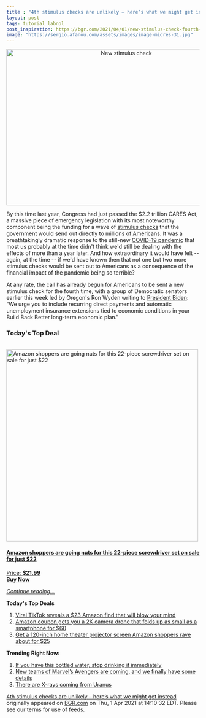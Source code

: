 ```yaml
---
title : "4th stimulus checks are unlikely – here’s what we might get instead"
layout: post
tags: tutorial labnol
post_inspiration: https://bgr.com/2021/04/01/new-stimulus-check-fourth-covid-19-payment-unlikely/
image: "https://sergio.afanou.com/assets/images/image-midres-31.jpg"
---
```


<center><a href="https://bgr.com/2021/04/01/new-stimulus-check-fourth-covid-19-payment-unlikely/" class="bgr-rss-featured-image bgr-rss-test-class"><img loading="lazy" width="610" height="407" src="https://bgr.com/wp-content/uploads/2021/04/rsz_1adobestock_362286277.jpg?quality=70&amp;strip=all&amp;w=610" class="attachment-feed_normal size-feed_normal wp-post-image" alt="New stimulus check" loading="lazy" srcset="https://bgr.com/wp-content/uploads/2021/04/rsz_1adobestock_362286277.jpg 1988w, https://bgr.com/wp-content/uploads/2021/04/rsz_1adobestock_362286277.jpg?resize=150,100 150w, https://bgr.com/wp-content/uploads/2021/04/rsz_1adobestock_362286277.jpg?resize=300,200 300w, https://bgr.com/wp-content/uploads/2021/04/rsz_1adobestock_362286277.jpg?resize=768,512 768w, https://bgr.com/wp-content/uploads/2021/04/rsz_1adobestock_362286277.jpg?resize=1024,683 1024w, https://bgr.com/wp-content/uploads/2021/04/rsz_1adobestock_362286277.jpg?resize=1536,1025 1536w, https://bgr.com/wp-content/uploads/2021/04/rsz_1adobestock_362286277.jpg?resize=610,407 610w, https://bgr.com/wp-content/uploads/2021/04/rsz_1adobestock_362286277.jpg?resize=685,456 685w, https://bgr.com/wp-content/uploads/2021/04/rsz_1adobestock_362286277.jpg?resize=664,443 664w, https://bgr.com/wp-content/uploads/2021/04/rsz_1adobestock_362286277.jpg?resize=252,168 252w, https://bgr.com/wp-content/uploads/2021/04/rsz_1adobestock_362286277.jpg?resize=1200,800 1200w, https://bgr.com/wp-content/uploads/2021/04/rsz_1adobestock_362286277.jpg?resize=782,522 782w, https://bgr.com/wp-content/uploads/2021/04/rsz_1adobestock_362286277.jpg?resize=827,552 827w, https://bgr.com/wp-content/uploads/2021/04/rsz_1adobestock_362286277.jpg?resize=870,580 870w, https://bgr.com/wp-content/uploads/2021/04/rsz_1adobestock_362286277.jpg?resize=191,127 191w, https://bgr.com/wp-content/uploads/2021/04/rsz_1adobestock_362286277.jpg?resize=166,110 166w, https://bgr.com/wp-content/uploads/2021/04/rsz_1adobestock_362286277.jpg?resize=800,534 800w, https://bgr.com/wp-content/uploads/2021/04/rsz_1adobestock_362286277.jpg?resize=220,147 220w" sizes="(max-width: 610px) 100vw, 610px" title="New stimulus check" /></a></center><p>By this time last year, Congress had just passed the $2.2 trillion CARES Act, a massive piece of emergency legislation with its most noteworthy component being the funding for a wave of <a href="https://bgr.com/2021/03/31/stimulus-check-update-covid-19-payments-sent-to-social-security-beneficiaries-this-weekend/">stimulus checks</a> that the government would send out directly to millions of Americans. It was a breathtakingly dramatic response to the still-new <a href="https://www.cnn.com/world/live-news/coronavirus-pandemic-vaccine-updates-03-31-21/index.html">COVID-19 pandemic</a> that most us probably at the time didn't think we'd still be dealing with the effects of more than a year later. And how extraordinary it would have felt -- again, at the time -- if we'd have known then that not one but two more stimulus checks would be sent out to Americans as a consequence of the financial impact of the pandemic being so terrible?</p>
<p>At any rate, the call has already begun for Americans to be sent a new stimulus check for the fourth time, with a group of Democratic senators earlier this week led by Oregon's Ron Wyden writing to <a href="https://www.cnbc.com/2021/03/30/stimulus-check-update-senators-push-biden-to-send-recurring-payments.html">President Biden</a>: &ldquo;We urge you to include recurring direct payments and automatic unemployment insurance extensions tied to economic conditions in your Build Back Better long-term economic plan."</p>
<h3>Today's Top Deal</h3>
<p><a href="https://www.amazon.com/dp/B08N66W9WG?tag=b0c55topdeals-20"><br><img height="500px" width="500px" src="https://m.media-amazon.com/images/I/51Zhst0pADL.jpg" alt="Amazon shoppers are going nuts for this 22-piece screwdriver set on sale for just $22"><br></a></p>
<h4><a href="https://www.amazon.com/dp/B08N66W9WG?tag=b0c55rss-20">Amazon shoppers are going nuts for this 22-piece screwdriver set on sale for just $22</a></h4>
<p><a href="https://www.amazon.com/dp/B08N66W9WG?tag=b0c55rss-20">Price: <strong>$21.99</strong></a><br><strong><a href="https://www.amazon.com/dp/B08N66W9WG?tag=b0c55rss-20">Buy Now</a></strong></p>
<p><a href="https://bgr.com/2021/04/01/new-stimulus-check-fourth-covid-19-payment-unlikely/" class="more-link"><em>Continue reading...</em></a></p>

<p><strong>Today's Top Deals</strong></p>
<ol>
<li><a href="https://bgr.com/2021/04/01/viral-tiktok-reveals-a-23-amazon-find-that-will-blow-your-mind/?utm_source=rss&#038;utm_campaign=topdeals">Viral TikTok reveals a $23 Amazon find that will blow your mind</a></li>
<li><a href="https://bgr.com/2021/04/01/drone-with-camera-on-amazon-prime-coupon-lowest-price/?utm_source=rss&#038;utm_campaign=topdeals">Amazon coupon gets you a 2K camera drone that folds up as small as a smartphone for $60</a></li>
<li><a href="https://bgr.com/2021/04/01/projector-screen-amazon-prime-best-seller-price-discount/?utm_source=rss&#038;utm_campaign=topdeals">Get a 120-inch home theater projector screen Amazon shoppers rave about for $25</a></li>
</ol>

<p><strong>Trending Right Now:</strong></p>
<ol>
<li><a href="https://bgr.com/2021/04/01/real-water-recall-brand-fda/">If you have this bottled water, stop drinking it immediately</a></li>
<li><a href="https://bgr.com/2021/04/01/avengers-5-rumors-young-dark-west-coast-avengers-mcu-stories/">New teams of Marvel&#8217;s Avengers are coming, and we finally have some details</a></li>
<li><a href="https://bgr.com/2021/03/31/uranus-x-rays-nasa-telescope/">There are X-rays coming from Uranus</a></li>
</ol>
<p><a href="https://bgr.com/2021/04/01/new-stimulus-check-fourth-covid-19-payment-unlikely/">4th stimulus checks are unlikely &#8211; here&#8217;s what we might get instead</a> originally appeared on <a href="http://bgr.com">BGR.com</a> on Thu, 1 Apr 2021 at 14:10:32 EDT. Please see our terms for use of feeds.</p>